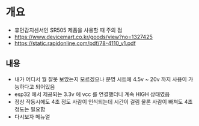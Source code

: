 # 개요
 - 휴먼감지센서인 SR505 제품을 사용할 때 주의 점
 - https://www.devicemart.co.kr/goods/view?no=1327425
 - https://static.rapidonline.com/pdf/78-4110_v1.pdf

## 내용
 - 내가 어디서 뭘 잘못 보았는지 모르겠으나 분명 시트에 4.5v ~ 20v 까지 사용이 가능하다고 되어있음
 - esp32 에서 제공되는 3.3v 에 vcc 를 연결했더니 계속 HIGH 상태였음
 - 정상 작동시에도 4초 정도 사람이 인식되는데 시간이 걸림 물론 사람이 빠져도 4초 정도는 필요함
 - 다시보자 메뉴얼

